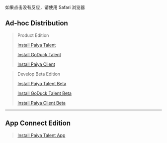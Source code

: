如果点击没有反应，请使用 Safari 浏览器

## Ad-hoc Distribution

> Product Edition
>
> [Install Paiya Talent](itms-services://?action=download-manifest&url=https%3A%2F%2Fchurchrobotics.github.io%2Fkameoapp-dist%2FPaiya.plist)
>
> [Install GoDuck Talent](itms-services://?action=download-manifest&url=https%3A%2F%2Fchurchrobotics.github.io%2Fkameoapp-dist%2FGoDuckTalent.plist)
>
> [Install Paiya Client](itms-services://?action=download-manifest&url=https%3A%2F%2Fchurchrobotics.github.io%2Fkameoapp-dist%2FPaiyaClient.plist)

> Develop Beta Edition
>
> [Install Paiya Talent Beta](itms-services://?action=download-manifest&url=https%3A%2F%2Fchurchrobotics.github.io%2Fkameoapp-dist%2FPaiyaBeta.plist)
>
> [Install GoDuck Talent Beta](itms-services://?action=download-manifest&url=https%3A%2F%2Fchurchrobotics.github.io%2Fkameoapp-dist%2FGoDuckTalentBeta.plist)
>
> [Install Paiya Client Beta](itms-services://?action=download-manifest&url=https%3A%2F%2Fchurchrobotics.github.io%2Fkameoapp-dist%2FPaiyaClientBeta.plist)

---

## App Connect Edition

> [Install Paiya Talent App](itms-services://?action=download-manifest&url=https%3A%2F%2Fchurchrobotics.github.io%2Fkameoapp-dist%2FPaiyaApp.plist)
